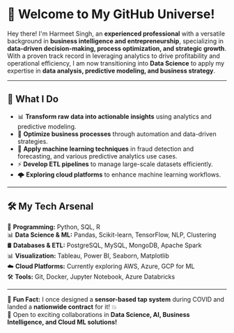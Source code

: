 # 🚀 Welcome to My GitHub Universe!

Hey there! I'm Harmeet Singh, an **experienced professional** with a versatile background in **business intelligence and entrepreneurship**, specializing in **data-driven decision-making, process optimization, and strategic growth**. With a proven track record in leveraging analytics to drive profitability and operational efficiency, I am now transitioning into **Data Science** to apply my expertise in **data analysis, predictive modeling, and business strategy**.

---

## 🎯 What I Do
- 📊 **Transform raw data into actionable insights** using analytics and predictive modeling.
- 🚀 **Optimize business processes** through automation and data-driven strategies.
- 🤖 **Apply machine learning techniques** in fraud detection and forecasting, and various predictive analytics use cases.
- ⚡ **Develop ETL pipelines** to manage large-scale datasets efficiently.
- 🌩️ **Exploring cloud platforms** to enhance machine learning workflows.

---

## 🛠️ My Tech Arsenal
🚀 **Programming:** Python, SQL, R  
📊 **Data Science & ML:** Pandas, Scikit-learn, TensorFlow, NLP, Clustering  
🛢️ **Databases & ETL:** PostgreSQL, MySQL, MongoDB, Apache Spark  
📊 **Visualization:** Tableau, Power BI, Seaborn, Matplotlib  
☁️ **Cloud Platforms:** Currently exploring AWS, Azure, GCP for ML  
🛠️ **Tools:** Git, Docker, Jupyter Notebook, Azure Databricks  

---

🌟 **Fun Fact:** I once designed a **sensor-based tap system** during COVID and landed a **nationwide contract** for it! 💥  
💬 Open to exciting collaborations in **Data Science, AI, Business Intelligence, and Cloud ML solutions!**

